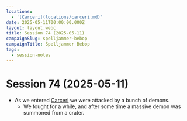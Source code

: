 ```yaml
---
locations:
  - '[Carceri](locations/carceri.md)'
date: 2025-05-11T00:00:00.000Z
layout: layout.webc
title: Session 74 (2025-05-11)
campaignSlug: spelljammer-bebop
campaignTitle: Spelljammer Bebop
tags:
  - session-notes
---
```

# Session 74 (2025-05-11)

- As we entered [Carceri](locations/carceri.md) we were attacked by a bunch of demons.
	- We fought for a while, and after some time a massive demon was summoned from a crater.
